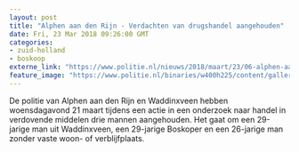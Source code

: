 ```yaml
---
layout: post
title: "Alphen aan den Rijn - Verdachten van drugshandel aangehouden"
date: Fri, 23 Mar 2018 09:26:00 GMT
categories: 
- zuid-holland 
- boskoop 
externe_link: "https://www.politie.nl/nieuws/2018/maart/23/06-alphen-aan-den-rijn-verdachten-van-drugshandel-aangehouden.html"
feature_image: "https://www.politie.nl/binaries/w400h225/content/gallery/politie/stockfotos/opsporing-recherche/vingerafdrukken-afnemen.jpg"
---
```


De politie van Alphen aan den Rijn en Waddinxveen hebben woensdagavond 21 maart tijdens een actie in een onderzoek naar handel in verdovende middelen drie mannen aangehouden. Het gaat om een 29-jarige man uit Waddinxveen, een 29-jarige Boskoper en een 26-jarige man zonder vaste woon- of verblijfplaats.

